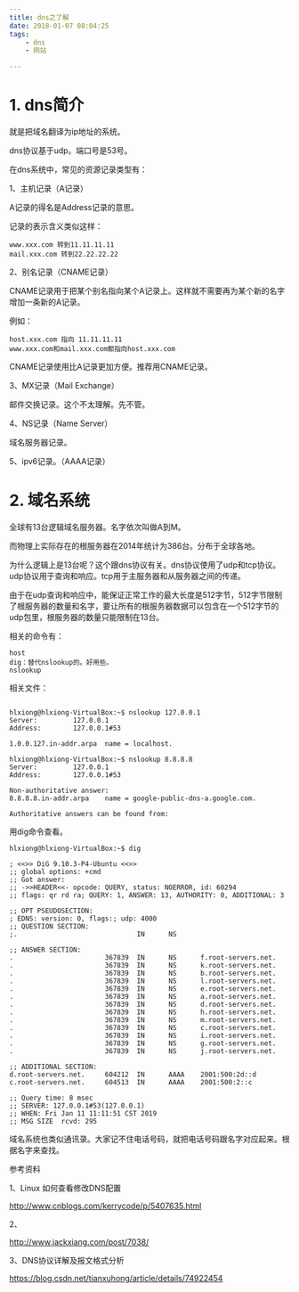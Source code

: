 ```yaml
---
title: dns之了解
date: 2018-01-07 08:04:25
tags:
	- dns
	- 网站

---
```




# 1. dns简介

就是把域名翻译为ip地址的系统。

dns协议基于udp。端口号是53号。

在dns系统中，常见的资源记录类型有：

1、主机记录（A记录）

A记录的得名是Address记录的意思。

记录的表示含义类似这样：

```
www.xxx.com 转到11.11.11.11
mail.xxx.com 转到22.22.22.22
```

2、别名记录（CNAME记录）

CNAME记录用于把某个别名指向某个A记录上。这样就不需要再为某个新的名字增加一条新的A记录。

例如：

```
host.xxx.com 指向 11.11.11.11
www.xxx.com和mail.xxx.com都指向host.xxx.com

```

CNAME记录使用比A记录更加方便。推荐用CNAME记录。



3、MX记录（Mail Exchange）

邮件交换记录。这个不太理解。先不管。

4、NS记录（Name Server）

域名服务器记录。

5、ipv6记录。（AAAA记录）

# 2. 域名系统

全球有13台逻辑域名服务器。名字依次叫做A到M。

而物理上实际存在的根服务器在2014年统计为386台。分布于全球各地。

为什么逻辑上是13台呢？这个跟dns协议有关。dns协议使用了udp和tcp协议。udp协议用于查询和响应。tcp用于主服务器和从服务器之间的传递。

由于在udp查询和响应中，能保证正常工作的最大长度是512字节，512字节限制了根服务器的数量和名字，要让所有的根服务器数据可以包含在一个512字节的udp包里，根服务器的数量只能限制在13台。





相关的命令有：

```
host
dig：替代nslookup的。好用些。
nslookup

```

相关文件：

```

```



```
hlxiong@hlxiong-VirtualBox:~$ nslookup 127.0.0.1
Server:         127.0.0.1
Address:        127.0.0.1#53

1.0.0.127.in-addr.arpa  name = localhost.

hlxiong@hlxiong-VirtualBox:~$ nslookup 8.8.8.8
Server:         127.0.0.1
Address:        127.0.0.1#53

Non-authoritative answer:
8.8.8.8.in-addr.arpa    name = google-public-dns-a.google.com.

Authoritative answers can be found from:
```



用dig命令查看。

```
hlxiong@hlxiong-VirtualBox:~$ dig

; <<>> DiG 9.10.3-P4-Ubuntu <<>>
;; global options: +cmd
;; Got answer:
;; ->>HEADER<<- opcode: QUERY, status: NOERROR, id: 60294
;; flags: qr rd ra; QUERY: 1, ANSWER: 13, AUTHORITY: 0, ADDITIONAL: 3

;; OPT PSEUDOSECTION:
; EDNS: version: 0, flags:; udp: 4000
;; QUESTION SECTION:
;.                              IN      NS

;; ANSWER SECTION:
.                       367839  IN      NS      f.root-servers.net.
.                       367839  IN      NS      k.root-servers.net.
.                       367839  IN      NS      b.root-servers.net.
.                       367839  IN      NS      l.root-servers.net.
.                       367839  IN      NS      e.root-servers.net.
.                       367839  IN      NS      a.root-servers.net.
.                       367839  IN      NS      d.root-servers.net.
.                       367839  IN      NS      h.root-servers.net.
.                       367839  IN      NS      m.root-servers.net.
.                       367839  IN      NS      c.root-servers.net.
.                       367839  IN      NS      i.root-servers.net.
.                       367839  IN      NS      g.root-servers.net.
.                       367839  IN      NS      j.root-servers.net.

;; ADDITIONAL SECTION:
d.root-servers.net.     604212  IN      AAAA    2001:500:2d::d
c.root-servers.net.     604513  IN      AAAA    2001:500:2::c

;; Query time: 8 msec
;; SERVER: 127.0.0.1#53(127.0.0.1)
;; WHEN: Fri Jan 11 11:11:51 CST 2019
;; MSG SIZE  rcvd: 295
```





域名系统也类似通讯录。大家记不住电话号码，就把电话号码跟名字对应起来。根据名字来查找。



参考资料

1、Linux 如何查看修改DNS配置

http://www.cnblogs.com/kerrycode/p/5407635.html

2、

http://www.jackxiang.com/post/7038/

3、DNS协议详解及报文格式分析

https://blog.csdn.net/tianxuhong/article/details/74922454